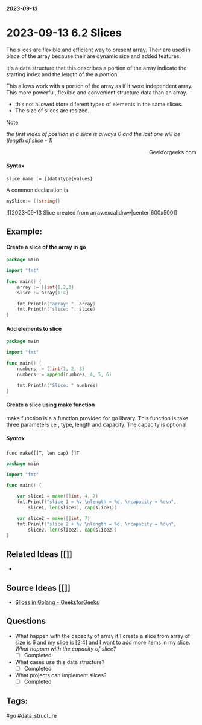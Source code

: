 ##### _2023-09-13_

# 2023-09-13 6.2 Slices

The slices are flexible and efficient way to present array. Their are used in place of the array because their are dynamic size and added features.

it's a data structure that this describes a portion of the array indicate the starting index and the length of the a portion.

This allows work with a portion of the array as if it were independent array.
This more powerful, flexible and convenient structure data than an array.

- this not allowed store diferent types of elements in the same slices.
- The size of slices are resized.

>[!NOTE] 
>_the first index of position in a slice is always 0 and the last one will be (length of slice - 1)_
>
><div style='text-align: right'>Geekforgeeks.com</div>

#### Syntax

```
slice_name := []datatype{values}
```

A common declaration is

``` go
mySlice:= []string{}
```

![[2023-09-13 Slice created from array.excalidraw|center|600x500]]
## Example:

#### Create a slice of the array in go 

```go
package main

import "fmt"

func main() {
	array := []int{1,2,3}
	slice := array[1:4] 

	fmt.Println("array: ", array)
	fmt.Println("slice: ", slice)
}
```

#### Add elements to slice

```go
package main

import "fmt"

func main() {
	numbers := []int{1, 2, 3}
	numbers := append(numbres, 4, 5, 6)

	fmt.Println("Slice: " numbres)
}
```

#### Create a slice using make function

make function is a a function provided for go library. This function is take three parameters i.e , type, length and capacity. The capacity is optional 

##### Syntax

```
func make([]T, len cap) []T
```

```go
package main

import "fmt"

func main() {

	var slice1 = make([]int, 4, 7) 
	fmt.Printf("slice 1 = %v \nlength = %d, \ncapacity = %d\n", 
		slice1, len(slice1), cap(slice1))

	var slice2 = make([]int, 7)
	fmt.Prinlf("slice 2 + %v \nlength = %d, \ncapacity = %d\n",
		slice2, len(slice2), cap(slice2))
}
```
## Related Ideas [[]]

- 
## Source Ideas [[]]

- [Slices in Golang - GeeksforGeeks](https://www.geeksforgeeks.org/slices-in-golang/)
## Questions 

-  What happen with the capacity of array if I create a slice from array of size is 6 and my slice is [2:4] and I want to add more items in my slice. _What happen with the capacity of slice?_
	- [ ] Completed 
- What cases use this data structure?
	- [ ] Completed
- What projects can implement slices?
	- [ ] Completed
## Tags:

#go 
#data_structure 
